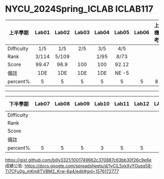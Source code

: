 # NYCU_2024Spring_ICLAB ICLAB117

|  上半學期    | Lab01  | Lab02 | Lab03 | Lab04 | Lab05 | Lab06 |上機考 |    MIDTERM PROJECT | MID EXAM |
| ------------|:------:|:-----:|:-----:|:-----:|:-----:|:-----:|:--------------:|:-----:|:-------:|
| Difficulty  |  1/5   |  1/5  |2/5|3/5|4/5||||||
| Rank        |  3/114 | 5/109   ||1/95|8/73||||||
| Score       |  99.47 |   98.9 |100|100|92.12||||||
| 備註  |1DE |1DE|1DE|1DE|NE -5||||||
| percent%|5|5|5|5|5|5|8|5|8|
-------------------------
|  下半學期    | Lab07  | Lab08 | Lab09 | Lab10 | Lab11 | Lab12 | LAB13|   FINAL PROJECT  | FINAL EXMA |
| ------------|:------:|:-----:|:-----:|:-----:|:-----:|:-----:|:--------------:|:-----:|:-------:|
| Difficulty  ||||||||||||
| Rank        ||||||||||||
| Score       ||||||||||||
| 備註  ||||||||||||
| percent%|5|5|5|3|5|5|5|8|8|

https://gist.github.com/billy3321/1001749662c370887c63bb30f26c9e6e    
成績公告: https://docs.google.com/spreadsheets/d/1yCiL5xkXyYOusq58-Ti7CFu0g_mKm8TVBM2_Krw-6a4/edit#gid=1576172777
